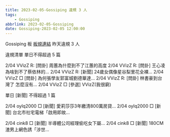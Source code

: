 ```yaml
---
title: 2023-02-05-Gossiping 違規 3 人
tags:
    - Gossiping
abbrlink: 2023-02-05-Gossiping
date: Gossiping-2023-02-05 12:00:00
---
```

Gossiping 板 [板規連結](https://www.ptt.cc/bbs/Gossiping/M.1637425085.A.07D.html)
昨天違規 3 人
<!-- more -->

違規清單
單日不得超過 5 篇

2/04 VVizZ R: [問卦] 周蕙為什麼到不了江蕙的高度
2/04 VVizZ R: [問卦] 王心凌為啥到不了蔡依林的…
2/04 VVizZ R: [新聞] 24歲女偶像星谷梨里花全裸…
2/04 VVizZ □ [問卦] 為何張學友郭富城劉德華達…
2/04 VVizZ R: [問卦] 林書豪到台灣了 怎麼沒有…
2/04 VVizZ □ [參選] VVizZ(我很窮)

單日 [新聞] 不得超過 1 篇

2/04 oylq2000 □ [新聞] 愛莉莎莎3年繳清800萬房貸…
2/04 oylq2000 □ [新聞] 台北市社宅電梯「啟用即故…

2/04 cink8 □ [新聞] 半導體公司經理偷吃女下屬…
2/04 cink8 □ [新聞] 180CM渣男上網色誘「涉世…
